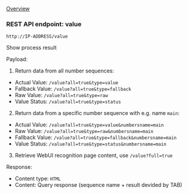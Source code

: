 [Overview](_Overview.md) 

### REST API endpoint: value

`http://IP-ADDRESS/value`


Show process result

Payload:
1. Return data from all number sequences:
- Actual Value: `/value?all=true&type=value`
- Fallback Value: `/value?all=true&type=fallback`
- Raw Value: `/value?all=true&type=raw`
- Value Status: `/value?all=true&type=status`

2. Return data from a specific number sequence with e.g. name `main`:
- Actual Value: `/value?all=true&type=value&numbersname=main`
- Raw Value: `/value?all=true&type=raw&numbersname=main`
- Fallback Value: `/value?all=true&type=fallback&numbersname=main`
- Value Status: `/value?all=true&type=status&numbersname=main`

3. Retrieve WebUI recognition page content, use `/value?full=true`


Response:
- Content type: `HTML`
- Content: Query response (sequence name + result devided by TAB)